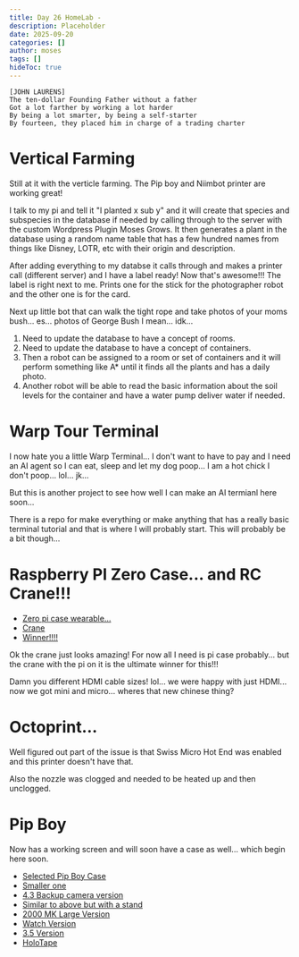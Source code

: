 ```yaml
---
title: Day 26 HomeLab - 
description: Placeholder
date: 2025-09-20
categories: []
author: moses
tags: []
hideToc: true
---
```


```
[JOHN LAURENS]
The ten-dollar Founding Father without a father
Got a lot farther by working a lot harder
By being a lot smarter, by being a self-starter
By fourteen, they placed him in charge of a trading charter
```

# Vertical Farming

Still at it with the verticle farming. The Pip boy and Niimbot printer are working great!

I talk to my pi and tell it "I planted x sub y" and it will create that species and subspecies in the database if needed by calling through to the server with the custom Wordpress Plugin Moses Grows.
It then generates a plant in the database using a random name table that has a few hundred names from things like Disney, LOTR, etc with their origin and description.

After adding everything to my databse it calls through and makes a printer call (different server) and I have a label ready! Now that's awesome!!!
The label is right next to me. Prints one for the stick for the photographer robot and the other one is for the card.

Next up little bot that can walk the tight rope and take photos of your moms bush... es... photos of George Bush I mean... idk...

1. Need to update the database to have a concept of rooms.
2. Need to update the database to have a concept of containers.
3. Then a robot can be assigned to a room or set of containers and it will perform something like A* until it finds all the plants and has a daily photo.
4. Another robot will be able to read the basic information about the soil levels for the container and have a water pump deliver water if needed.

# Warp Tour Terminal

I now hate you a little Warp Terminal... I don't want to have to pay and I need an AI agent so I can eat, sleep and let my dog poop...
I am a hot chick I don't poop... lol... jk...

But this is another project to see how well I can make an AI termianl here soon...

There is a repo for make everything or make anything that has a really basic terminal tutorial and that is where I will probably start.
This will probably be a bit though...

# Raspberry PI Zero Case... and RC Crane!!!

- [Zero pi case wearable...](https://www.thingiverse.com/thing:1649799)
- [Crane](https://www.thingiverse.com/thing:2814042)
- [Winner!!!!](https://www.thingiverse.com/thing:2055788)

Ok the crane just looks amazing! For now all I need is pi case probably... but the crane with the pi on it is the ultimate winner for this!!!

Damn you different HDMI cable sizes! lol... we were happy with just HDMI... now we got mini and micro... wheres that new chinese thing?

# Octoprint... 

Well figured out part of the issue is that Swiss Micro Hot End was enabled and this printer doesn't have that.

Also the nozzle was clogged and needed to be heated up and then unclogged.

# Pip Boy

Now has a working screen and will soon have a case as well... which begin here soon.

- [Selected Pip Boy Case](https://www.thingiverse.com/thing:1313387)
- [Smaller one](https://www.thingiverse.com/thing:989660)
- [4.3 Backup camera version](https://www.thingiverse.com/thing:729866)
- [Similar to above but with a stand](https://www.thingiverse.com/thing:6979052)
- [2000 MK Large Version](https://www.thingiverse.com/thing:3058946)
- [Watch Version](https://www.thingiverse.com/thing:1160968)
- [3.5 Version](https://www.thingiverse.com/thing:992496)
- [HoloTape](https://www.thingiverse.com/thing:3139582)
